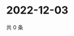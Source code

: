 # 2022-12-03

共 0 条

<!-- BEGIN WEIBO -->
<!-- 最后更新时间 Sat Dec 03 2022 05:12:07 GMT+0800 (China Standard Time) -->

<!-- END WEIBO -->
